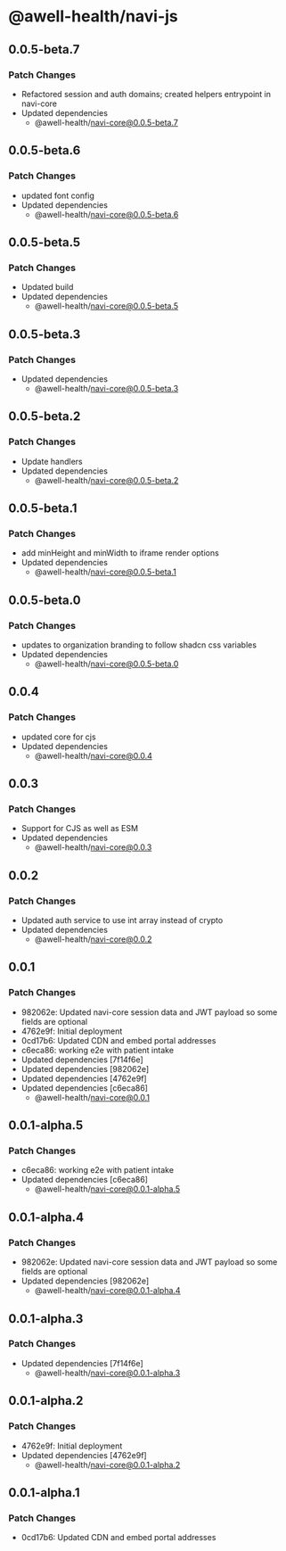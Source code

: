 # @awell-health/navi-js

## 0.0.5-beta.7

### Patch Changes

- Refactored session and auth domains; created helpers entrypoint in navi-core
- Updated dependencies
  - @awell-health/navi-core@0.0.5-beta.7

## 0.0.5-beta.6

### Patch Changes

- updated font config
- Updated dependencies
  - @awell-health/navi-core@0.0.5-beta.6

## 0.0.5-beta.5

### Patch Changes

- Updated build
- Updated dependencies
  - @awell-health/navi-core@0.0.5-beta.5

## 0.0.5-beta.3

### Patch Changes

- Updated dependencies
  - @awell-health/navi-core@0.0.5-beta.3

## 0.0.5-beta.2

### Patch Changes

- Update handlers
- Updated dependencies
  - @awell-health/navi-core@0.0.5-beta.2

## 0.0.5-beta.1

### Patch Changes

- add minHeight and minWidth to iframe render options
- Updated dependencies
  - @awell-health/navi-core@0.0.5-beta.1

## 0.0.5-beta.0

### Patch Changes

- updates to organization branding to follow shadcn css variables
- Updated dependencies
  - @awell-health/navi-core@0.0.5-beta.0

## 0.0.4

### Patch Changes

- updated core for cjs
- Updated dependencies
  - @awell-health/navi-core@0.0.4

## 0.0.3

### Patch Changes

- Support for CJS as well as ESM
- Updated dependencies
  - @awell-health/navi-core@0.0.3

## 0.0.2

### Patch Changes

- Updated auth service to use int array instead of crypto
- Updated dependencies
  - @awell-health/navi-core@0.0.2

## 0.0.1

### Patch Changes

- 982062e: Updated navi-core session data and JWT payload so some fields are optional
- 4762e9f: Initial deployment
- 0cd17b6: Updated CDN and embed portal addresses
- c6eca86: working e2e with patient intake
- Updated dependencies [7f14f6e]
- Updated dependencies [982062e]
- Updated dependencies [4762e9f]
- Updated dependencies [c6eca86]
  - @awell-health/navi-core@0.0.1

## 0.0.1-alpha.5

### Patch Changes

- c6eca86: working e2e with patient intake
- Updated dependencies [c6eca86]
  - @awell-health/navi-core@0.0.1-alpha.5

## 0.0.1-alpha.4

### Patch Changes

- 982062e: Updated navi-core session data and JWT payload so some fields are optional
- Updated dependencies [982062e]
  - @awell-health/navi-core@0.0.1-alpha.4

## 0.0.1-alpha.3

### Patch Changes

- Updated dependencies [7f14f6e]
  - @awell-health/navi-core@0.0.1-alpha.3

## 0.0.1-alpha.2

### Patch Changes

- 4762e9f: Initial deployment
- Updated dependencies [4762e9f]
  - @awell-health/navi-core@0.0.1-alpha.2

## 0.0.1-alpha.1

### Patch Changes

- 0cd17b6: Updated CDN and embed portal addresses
